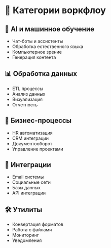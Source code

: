 # 📂 Категории воркфлоу

## 🤖 AI и машинное обучение
- Чат-боты и ассистенты
- Обработка естественного языка
- Компьютерное зрение
- Генерация контента

## 📊 Обработка данных
- ETL процессы
- Анализ данных
- Визуализация
- Отчетность

## 💼 Бизнес-процессы
- HR автоматизация
- CRM интеграции
- Документооборот
- Управление проектами

## 🔄 Интеграции
- Email системы
- Социальные сети
- Базы данных
- API интеграции

## 🛠 Утилиты
- Конвертация форматов
- Работа с файлами
- Мониторинг
- Уведомления